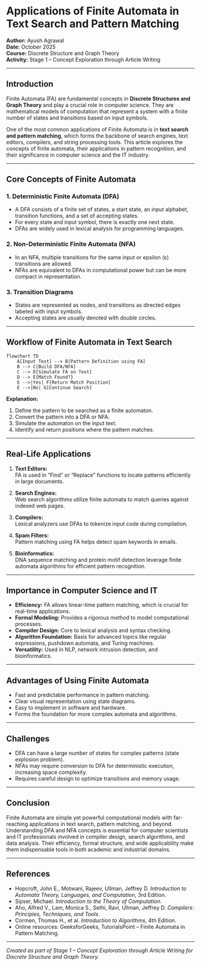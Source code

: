 # Applications of Finite Automata in Text Search and Pattern Matching

**Author:** Ayush Agrawal  
**Date:** October 2025  
**Course:** Discrete Structure and Graph Theory  
**Activity:** Stage 1 – Concept Exploration through Article Writing  

---

## Introduction

Finite Automata (FA) are fundamental concepts in **Discrete Structures and Graph Theory** and play a crucial role in computer science. They are mathematical models of computation that represent a system with a finite number of states and transitions based on input symbols.  

One of the most common applications of Finite Automata is in **text search and pattern matching**, which forms the backbone of search engines, text editors, compilers, and string processing tools. This article explores the concepts of finite automata, their applications in pattern recognition, and their significance in computer science and the IT industry.

---

## Core Concepts of Finite Automata

### 1. Deterministic Finite Automata (DFA)
- A DFA consists of a finite set of states, a start state, an input alphabet, transition functions, and a set of accepting states.  
- For every state and input symbol, there is exactly one next state.  
- DFAs are widely used in lexical analysis for programming languages.

### 2. Non-Deterministic Finite Automata (NFA)
- In an NFA, multiple transitions for the same input or epsilon (ε) transitions are allowed.  
- NFAs are equivalent to DFAs in computational power but can be more compact in representation.  

### 3. Transition Diagrams
- States are represented as nodes, and transitions as directed edges labeled with input symbols.  
- Accepting states are usually denoted with double circles.  

---

## Workflow of Finite Automata in Text Search

```mermaid
flowchart TD
    A[Input Text] --> B[Pattern Definition using FA]
    B --> C[Build DFA/NFA]
    C --> D[Simulate FA on Text]
    D --> E{Match Found?}
    E -->|Yes| F[Return Match Position]
    E -->|No| G[Continue Search]
```

**Explanation:**  
1. Define the pattern to be searched as a finite automaton.  
2. Convert the pattern into a DFA or NFA.  
3. Simulate the automaton on the input text.  
4. Identify and return positions where the pattern matches.  

---

## Real-Life Applications

1. **Text Editors:**  
   FA is used in “Find” or “Replace” functions to locate patterns efficiently in large documents.

2. **Search Engines:**  
   Web search algorithms utilize finite automata to match queries against indexed web pages.

3. **Compilers:**  
   Lexical analyzers use DFAs to tokenize input code during compilation.

4. **Spam Filters:**  
   Pattern matching using FA helps detect spam keywords in emails.

5. **Bioinformatics:**  
   DNA sequence matching and protein motif detection leverage finite automata algorithms for efficient pattern recognition.

---

## Importance in Computer Science and IT

- **Efficiency:** FA allows linear-time pattern matching, which is crucial for real-time applications.  
- **Formal Modeling:** Provides a rigorous method to model computational processes.  
- **Compiler Design:** Core to lexical analysis and syntax checking.  
- **Algorithm Foundation:** Basis for advanced topics like regular expressions, pushdown automata, and Turing machines.  
- **Versatility:** Used in NLP, network intrusion detection, and bioinformatics.

---

## Advantages of Using Finite Automata

- Fast and predictable performance in pattern matching.  
- Clear visual representation using state diagrams.  
- Easy to implement in software and hardware.  
- Forms the foundation for more complex automata and algorithms.  

---

## Challenges

- DFA can have a large number of states for complex patterns (state explosion problem).  
- NFAs may require conversion to DFA for deterministic execution, increasing space complexity.  
- Requires careful design to optimize transitions and memory usage.

---

## Conclusion

Finite Automata are simple yet powerful computational models with far-reaching applications in text search, pattern matching, and beyond. Understanding DFA and NFA concepts is essential for computer scientists and IT professionals involved in compiler design, search algorithms, and data analysis. Their efficiency, formal structure, and wide applicability make them indispensable tools in both academic and industrial domains.

---

## References

- Hopcroft, John E., Motwani, Rajeev, Ullman, Jeffrey D. *Introduction to Automata Theory, Languages, and Computation*, 3rd Edition.  
- Sipser, Michael. *Introduction to the Theory of Computation*.  
- Aho, Alfred V., Lam, Monica S., Sethi, Ravi, Ullman, Jeffrey D. *Compilers: Principles, Techniques, and Tools*.  
- Cormen, Thomas H., et al. *Introduction to Algorithms*, 4th Edition.  
- Online resources: GeeksforGeeks, TutorialsPoint – Finite Automata in Pattern Matching.

---

*Created as part of Stage 1 – Concept Exploration through Article Writing for Discrete Structure and Graph Theory.*
